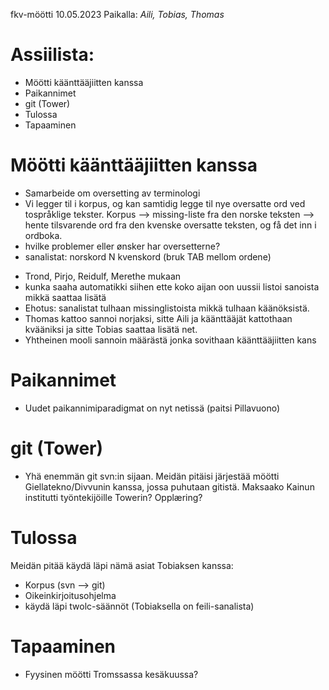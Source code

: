 fkv-möötti 10.05.2023
Paikalla: *Aili, Tobias, Thomas*

# Assiilista: 
- Möötti käänttääjiitten kanssa
- Paikannimet
- git (Tower)
- Tulossa
- Tapaaminen


# Möötti käänttääjiitten kanssa
- Samarbeide om oversetting av terminologi
- Vi legger til i korpus, og kan samtidig legge til nye oversatte ord ved tospråklige tekster. Korpus --> missing-liste fra den norske teksten --> hente tilsvarende ord fra den kvenske oversatte teksten, og få det inn i ordboka.
- hvilke problemer eller ønsker har oversetterne?
- sanalistat: norskord        N        kvenskord (bruk TAB mellom ordene)
* Trond, Pirjo, Reidulf, Merethe mukaan
* kunka saaha automatikki siihen ette koko aijan oon uussii listoi sanoista mikkä saattaa lisätä
* Ehotus: sanalistat tulhaan missinglistoista mikkä tulhaan käänöksistä. 
* Thomas kattoo sannoi norjaksi, sitte Aili ja käänttääjät kattothaan kvääniksi ja sitte Tobias saattaa lisätä net. 
* Yhtheinen mooli sannoin määrästä jonka sovithaan käänttääjiitten kans

# Paikannimet
* Uudet paikannimiparadigmat on nyt netissä (paitsi Pillavuono)

# git (Tower)
* Yhä enemmän git svn:in sijaan. Meidän pitäisi järjestää möötti Giellatekno/Divvunin kanssa, jossa puhutaan gitistä. Maksaako Kainun institutti työntekijöille Towerin? Opplæring?

# Tulossa
Meidän pitää käydä läpi nämä asiat Tobiaksen kanssa:
* Korpus (svn --> git) 
* Oikeinkirjoitusohjelma
* käydä läpi twolc-säännöt (Tobiaksella on feili-sanalista)

# Tapaaminen
* Fyysinen möötti Tromssassa kesäkuussa?
